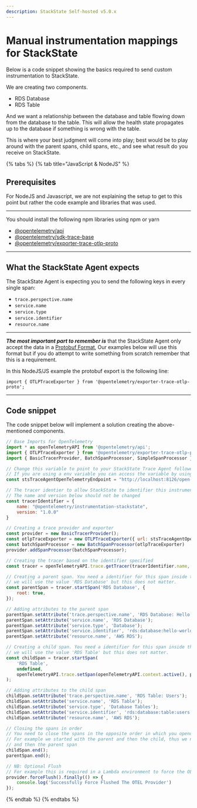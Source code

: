 ```yaml
---
description: StackState Self-hosted v5.0.x
---
```


# Manual instrumentation mappings for StackState

Below is a code snippet showing the basics required to send custom instrumentation
to StackState.

We are creating two components.

- RDS Database
- RDS Table

And we want a relationship between the database and table flowing down from the database to the table. This will allow
the health state propagates up to the database if something is wrong with the table.

This is where your best judgment will come into play; best would be to play around with the parent spans, child spans, etc., and see
what result do you receive on StackState.


{% tabs %}
{% tab title="JavaScript & NodeJS" %}

## Prerequisites
For NodeJS and Javascript, we are not explaining the setup to get to this point but rather the code example and libraries that was used.

---

You should install the following npm libraries using npm or yarn

- [@opentelemetry/api](https://www.npmjs.com/package/@opentelemetry/api)
- [@opentelemetry/sdk-trace-base](https://www.npmjs.com/package/@opentelemetry/sdk-trace-base)
- [@opentelemetry/exporter-trace-otlp-proto](https://www.npmjs.com/package/@opentelemetry/exporter-trace-otlp-proto)

---

## What the StackState Agent expects
The StackState Agent is expecting you to send the following keys in every single span:
- `trace.perspective.name`
- `service.name`
- `service.type`
- `service.identifier`
- `resource.name`

---

***The most important part to remember is*** that the StackState Agent only accept the data in a [Protobuf Format](https://developers.google.com/protocol-buffers), Our examples below will
use this format but if you do attempt to write something from scratch remember that this is a requirement.

In this NodeJS/JS example the protobuf export is the following line:

`import { OTLPTraceExporter } from '@opentelemetry/exporter-trace-otlp-proto';`

---

## Code snippet

The code snippet below will implement a solution creating the above-mentioned components.

```javascript
// Base Imports for OpenTelemetry
import * as openTelemetryAPI from '@opentelemetry/api';
import { OTLPTraceExporter } from '@opentelemetry/exporter-trace-otlp-proto';
import { BasicTracerProvider, BatchSpanProcessor, SimpleSpanProcessor } from '@opentelemetry/sdk-trace-base';

// Change this variable to point to your StackState Trace Agent followed by the port and path
// If you are using a env variable you can access the variable by using process.env.ENV_VARIABLE_NAME
const stsTraceAgentOpenTelemetryEndpoint = "http://localhost:8126/open-telemetry"

// The tracer identier to allow StackState to identifier this instrumentations.
// The name and version below should not be changed
const tracerIdentifier = {
    name: "@opentelemetry/instrumentation-stackstate",
    version: "1.0.0"
}

// Creating a trace provider and exporter
const provider = new BasicTracerProvider();
const otlpTraceExporter = new OTLPTraceExporter({ url: stsTraceAgentOpenTelemetryEndpoint })
const batchSpanProcessor = new BatchSpanProcessor(otlpTraceExporter)
provider.addSpanProcessor(batchSpanProcessor);

// Creating the tracer based on the identifier specified
const tracer = openTelemetryAPI.trace.getTracer(tracerIdentifier.name, tracerIdentifier.version);

// Creating a parent span. You need a identifier for this span inside the code
// we will use the value 'RDS Database' but this does not matter.
const parentSpan = tracer.startSpan('RDS Database', {
    root: true,
});

// Adding attributes to the parent span
parentSpan.setAttribute('trace.perspective.name', 'RDS Database: Hello World');
parentSpan.setAttribute('service.name', 'RDS Database');
parentSpan.setAttribute('service.type', 'Database');
parentSpan.setAttribute('service.identifier', 'rds:database:hello-world');
parentSpan.setAttribute('resource.name', 'AWS RDS');

// Creating a child span. You need a identifier for this span inside the code
// we will use the value 'RDS Table' but this does not matter.
const childSpan = tracer.startSpan(
    'RDS Table',
    undefined,
    openTelemetryAPI.trace.setSpan(openTelemetryAPI.context.active(), parentSpan)
);

// Adding attributes to the child span
childSpan.setAttribute('trace.perspective.name', 'RDS Table: Users');
childSpan.setAttribute('service.name', 'RDS Table');
childSpan.setAttribute('service.type', 'Database Tables');
childSpan.setAttribute('service.identifier', 'rds:database:table:users');
childSpan.setAttribute('resource.name', 'AWS RDS');

// Closing the spans in order
// You need to close the spans in the opposite order in which you opended them
// For example we started with the parent and then the child, thus we need to close the child first
// and then the parent span
childSpan.end();
parentSpan.end();

// NB: Optional Flush
// For example this is required in a Lambda environment to force the OLTP HTTP to post before the script ends.
provider.forceFlush().finally(() => {
    console.log('Successfully Force Flushed The OTEL Provider')
});
```
{% endtab %}
{% endtabs %}

